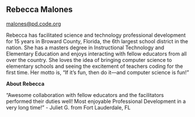 ## Rebecca Malones

[malones@pd.code.org](mailto:malones@pd.code.org)

Rebecca has facilitated science and technology professional development for 15 years in Broward County, Florida, the 6th largest school district in the nation. She has a masters degree in Instructional Technology and Elementary Education and enjoys interacting with fellow educators from all over the country. She loves the idea of bringing computer science to elementary schools and seeing the excitement of teachers coding for the first time. Her motto is, “If it’s fun, then do it—and computer science is fun!”

**About Rebecca**

“Awesome collaboration with fellow educators and the facilitators performed their duties well! Most enjoyable Professional Development in a very long time!” - Juliet G. from Fort Lauderdale, FL

